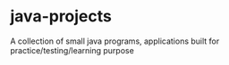 # java-projects
A collection of small java programs, applications built for practice/testing/learning purpose
